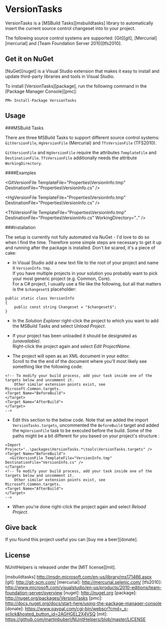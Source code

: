 # VersionTasks

VersionTasks is a [MSBuild Tasks][msbuildtasks] library to automatically insert the current source control changeset into to your project.

The following source control systems are supported: [Git][git], [Mercurial][mercurial] and [Team Foundation Server 2010][tfs2010].

## Get it on NuGet

[NuGet][nuget] is a Visual Studio extension that makes it easy to install and update third-party libraries 
and tools in Visual Studio.

To install [VersionTasks][package], run the following command in the [Package Manager Console][pmc]:

    PM> Install-Package VersionTasks

## Usage

###MSBuild Tasks

There are three MSBuild Tasks to support different source control systems: `GitVersionFile`, `HgVersionFile` (Mercurial) and `TfsVersionFile` (TFS2010).

`GitVersionFile` and `HgVersionFile` require the attributes `TemplateFile` and `DestinationFile`. `TfsVersionFile` additionally needs the attribute `WorkingDirectory`.

####Examples

&lt;GitVersionFile TemplateFile="Properties\VersionInfo.tmp" DestinationFile="Properties\VersionInfo.cs" /&gt;

&lt;HgVersionFile TemplateFile="Properties\VersionInfo.tmp" DestinationFile="Properties\VersionInfo.cs" /&gt;

&lt;TfsVersionFile TemplateFile="Properties\VersionInfo.tmp" DestinationFile="Properties\VersionInfo.cs" WorkingDirectory="..\" /&gt;

###Installation

The setup is currently not fully automated via NuGet - I'd love to do so when I find the time. Therefore some simple steps are necessary to get it up and running after the package is installed. Don't be scared, it's a piece of cake:

- In Visual Studio add a new text file to the root of your project and name it `VersionInfo.tmp`.<br/>
If you have multiple projects in your solution you probably want to pick your most generic project (e.g. Common, Core).<br/>
For a C# project, I usually use a file like the following, but all that matters is the `$changeset$` placeholder:

<pre><code>public static class VersionInfo
{
    public const string Changeset = "$changeset$";
}</code></pre>

- In the *Solution Explorer* right-click the project to which you want to add the MSBuild Tasks and select *Unload Project*.

- If your project has been unloaded it should be designated as *(unavailable)*.<br/>
Right-click the project again and select *Edit ProjectName*.

- The project will open as an XML document in your editor.<br/>
Scroll to the the end of the document where you'll most likely see something like the following code:

<pre><code>&lt;!-- To modify your build process, add your task inside one of the targets below and uncomment it. 
    Other similar extension points exist, see Microsoft.Common.targets.
&lt;Target Name="BeforeBuild"&gt;
&lt;/Target&gt;
&lt;Target Name="AfterBuild"&gt;
&lt;/Target&gt;
--&gt;</code></pre>

- Edit this section to the below code. Note that we added the import `VersionTasks.targets`, uncommented the `BeforeBuild` target and added the `HgVersionFile` task to be executed before the build. Some of the paths might be a bit different for you based on your project's structure :

<pre><code>&lt;Import Project="..\packages\VersionTasks.*\tools\VersionTasks.targets" /&gt;
&lt;Target Name="BeforeBuild"&gt;
  &lt;GitVersionFile TemplateFile="VersionInfo.tmp" DestinationFile="VersionInfo.cs" /&gt;
&lt;/Target&gt;
&lt;!-- To modify your build process, add your task inside one of the targets below and uncomment it. 
    Other similar extension points exist, see Microsoft.Common.targets.
&lt;Target Name="AfterBuild"&gt;
&lt;/Target&gt;
--&gt;</code></pre>

- When you're done right-click the project again and select *Reload Project*.

## Give back

If you found this project useful you can [buy me a beer][donate].

## License
NUnitHelpers is released under the [MIT license][mit].



[msbuildtasks] http://msdn.microsoft.com/en-us/library/ms171466.aspx
[git]:         http://git-scm.com/
[mercurial]:   http://mercurial.selenic.com/
[tfs2010]:     http://www.microsoft.com/visualstudio/en-us/products/2010-editions/team-foundation-server/overview
[nuget]:       http://nuget.org
[package]:     http://nuget.org/packages/VersionTasks
[pmc]:         http://docs.nuget.org/docs/start-here/using-the-package-manager-console
[donate]:      https://www.paypal.com/cgi-bin/webscr?cmd=_s-xclick&hosted_button_id=2AGHGEL2X4VSQ
[mit]:         https://github.com/martinbuberl/NUnitHelpers/blob/master/LICENSE